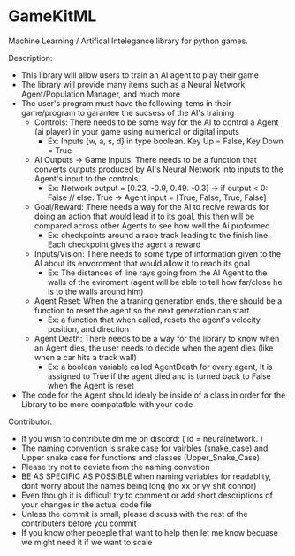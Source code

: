 # GameKitML
Machine Learning / Artifical Intelegance library for python games.

Description:
- This library will allow users to train an AI agent to play their game
- The library will provide many items such as a Neural Network, Agent/Population Manager, and much more
- The user's program must have the following items in their game/program to garantee the sucsess of the AI's training
  - Controls: There needs to be some way for the AI to control a Agent (ai player) in your game using numerical or digital inputs
    - Ex: Inputs {w, a, s, d} in type boolean. Key Up = False, Key Down = True
  - AI Outputs -> Game Inputs: There needs to be a function that converts outputs produced by AI's Neural Network into inputs to the Agent's input to the controls
    - Ex: Network output = [0.23, -0.9, 0.49. -0.3] -> if output < 0: False // else: True -> Agent input = [True, False, True, False]
  - Goal/Reward: There needs a way for the AI to recive rewards for doing an action that would lead it to its goal, this then will be compared across other Agents to see how well the Ai proformed
    - Ex: checkpoints around a race track leading to the finish line. Each checkpoint gives the agent a reward
  - Inputs/Vision: There needs to some type of information given to the AI about its envoroment that would allow it to reach its goal
    - Ex: The distances of line rays going from the AI Agent to the walls of the eviroment (agent will be able to tell how far/close he is to the walls around him)
  - Agent Reset: When the a traning generation ends, there should be a function to reset the agent so the next generation can start
    - Ex: a function that when called, resets the agent's velocity, position, and direction
  - Agent Death: There needs to be a way for the library to know when an Agent dies, the user needs to decide when the agent dies (like when a car hits a track wall)
    - Ex: a boolean variable called AgentDeath for every agent, It is assigned to True if the agent died and is turned back to False when the Agent is reset
- The code for the Agent should idealy be inside of a class in order for the Library to be more compatatble with your code



Contributor: 
- If you wish to contribute dm me on discord: ( id = neuralnetwork. )
- The naming convention is snake case for vairbles (snake_case) and Upper snake case for functions and classes (Upper_Snake_Case)
- Please try not to deviate from the naming convetion
- BE AS SPECIFIC AS POSSIBLE when naming variables for readablity, dont worry about the names being long (no xx or yy shit connor)
- Even though it is difficult try to comment or add short descriptions of your changes in the actual code file
- Unless the commit is small, please discuss with the rest of the contributers before you commit 
- If you know other peoeple that want to help then let me know becuase we might need it if we want to scale
